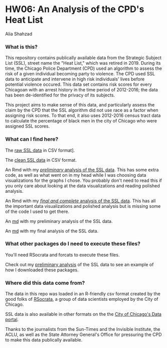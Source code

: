 # HW06: An Analysis of the CPD's Heat List
Alia Shahzad

### What is this?

This repository contains publically available data from the Strategic Subject List (SSL), street name the "Heat List," which was retired in 2019. During its time, the Chicago Police Department (CPD) used an algorithm to assess the risk of a given individual becoming party to violence. The CPD used SSL data to anticipate and intervene in high risk individuals' lives before potential violence occured. This data set contains risk scores for every Chicagoan with an arrest history in the time period of 2012-2016; the data has been de-identified for the privacy of its subjects.

This project aims to make sense of this data, and particularly assess the claim by the CPD that the SSL algorithm did not use race as a factor when assigning risk scores. To that end, it also uses 2012-2016 census tract data to calculate the percentage of black men in the city of Chicago who were assigned SSL scores. 

### What can I find here?

The [raw SSL data](Strategic_Subject_List.csv) in CSV format].

The [clean SSL data](ssl.csv) in CSV format.

An Rmd with my [*preliminary* analysis of the SSL data](ssl.Rmd). This has some extra code, as well as what went on in my head while I was choosing data visualizations for the graphs I chose. You probably don't need to read this if you only care about looking at the data visualizations and reading polished analysis.

An Rmd with my [*final and complete* analysis of the SSL data](ssl_report.Rmd). This has all the important data visualizations and polished analysis but is missing some of the code I used to get there.

An [md](ssl.md) with my preliminary analysis of the SSL data.

An [md](ssl_report.md)  with my final analysis of the SSL data.

### What other packages do I need to execute these files?

You'll need RSocrata and forcats to execute these files.

Check out my [preliminary analysis](ssl.Rmd) of the SSL data to see an example of how I downloaded these packages.

### Where did this data come from?

The data in this repo was loaded in an R-friendly csv format created by the good folks of [RSocrata](https://github.com/Chicago/RSocrata/blob/master/README.md), a group of data scientists employed by the City of Chicago.

SSL data is also available in other formats on the the [City of Chicago's Data portal](https://data.cityofchicago.org/Public-Safety/Strategic-Subject-List/4aki-r3np).

Thanks to the journalists from the Sun-Times and the Invisible Institute, the ACLU, as well as the State Attorney General's Office for pressuring the CPD to make this data publically available. 
